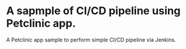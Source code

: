 # A sapmple of CI/CD pipeline using Petclinic app.
A Petclinic app sample to perform simple CI/CD pipeline via Jenkins.
